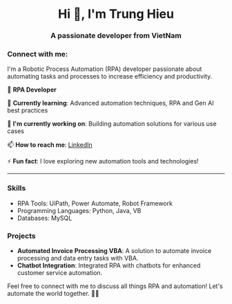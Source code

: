 <h1 align="center">Hi 👋, I'm Trung Hieu</h1>
<h3 align="center">A passionate developer from VietNam</h3>

<h3 align="left">Connect with me:</h3>
<p align="left">
</p>
I'm a Robotic Process Automation (RPA) developer passionate about automating tasks and processes to increase efficiency and productivity.

🤖 **RPA Developer**

🌱 **Currently learning**: Advanced automation techniques, RPA and Gen AI best practices

🔭 **I'm currently working on**: Building automation solutions for various use cases

📫 **How to reach me**: [LinkedIn](https://www.linkedin.com/in/nguyen-hieu-637736268/)

⚡ **Fun fact**: I love exploring new automation tools and technologies!

---

### Skills

- RPA Tools: UiPath, Power Automate, Robot Framework
- Programming Languages: Python, Java, VB
- Databases: MySQL

### Projects

- **Automated Invoice Processing VBA**: A solution to automate invoice processing and data entry tasks with VBA.
- **Chatbot Integration**: Integrated RPA with chatbots for enhanced customer service automation.

Feel free to connect with me to discuss all things RPA and automation! Let's automate the world together. 🤖✨
